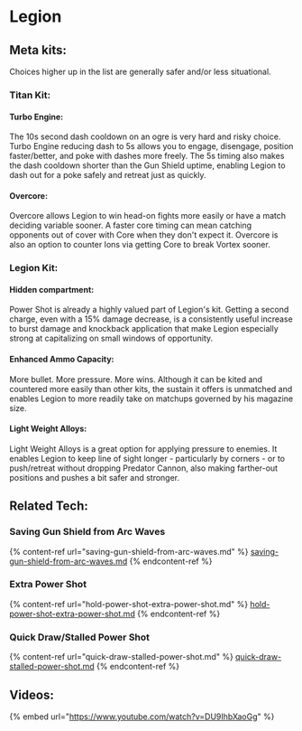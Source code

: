 # Legion

## Meta kits:

Choices higher up in the list are generally safer and/or less situational.

### Titan Kit:

#### Turbo Engine:

The 10s second dash cooldown on an ogre is very hard and risky choice. Turbo Engine reducing dash to 5s allows you to engage, disengage, position faster/better, and poke with dashes more freely. The 5s timing also makes the dash cooldown shorter than the Gun Shield uptime, enabling Legion to dash out for a poke safely and retreat just as quickly.

#### Overcore:

Overcore allows Legion to win head-on fights more easily or have a match deciding variable sooner. A faster core timing can mean catching opponents out of cover with Core when they don't expect it. Overcore is also an option to counter Ions via getting Core to break Vortex sooner.

### Legion Kit:

#### Hidden compartment:

Power Shot is already a highly valued part of Legion's kit. Getting a second charge, even with a 15% damage decrease, is a consistently useful increase to burst damage and knockback application that make Legion especially strong at capitalizing on small windows of opportunity.

#### &#x20;Enhanced Ammo Capacity:

More bullet. More pressure. More wins. Although it can be kited and countered more easily than other kits, the sustain it offers is unmatched and enables Legion to more readily take on matchups governed by his magazine size.

#### &#x20;Light Weight Alloys:

Light Weight Alloys is a great option for applying pressure to enemies. It enables Legion to keep line of sight longer - particularly by corners - or to push/retreat without dropping Predator Cannon, also making farther-out positions and pushes a bit safer and stronger.

## Related Tech:

### Saving Gun Shield from Arc Waves

{% content-ref url="saving-gun-shield-from-arc-waves.md" %}
[saving-gun-shield-from-arc-waves.md](saving-gun-shield-from-arc-waves.md)
{% endcontent-ref %}

### Extra Power Shot

{% content-ref url="hold-power-shot-extra-power-shot.md" %}
[hold-power-shot-extra-power-shot.md](hold-power-shot-extra-power-shot.md)
{% endcontent-ref %}

### Quick Draw/Stalled Power Shot

{% content-ref url="quick-draw-stalled-power-shot.md" %}
[quick-draw-stalled-power-shot.md](quick-draw-stalled-power-shot.md)
{% endcontent-ref %}

## Videos:

{% embed url="https://www.youtube.com/watch?v=DU9IhbXaoGg" %}
